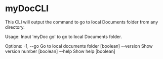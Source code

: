 # myDocCLI

This CLI will output the command to go to local Documents folder from any directory. 

Usage: Input 'myDoc go' to go to local Documents folder.

Options:
  -1, --go       Go to local documents folder                          [boolean]
      --version  Show version number                                   [boolean]
      --help     Show help                                             [boolean]
